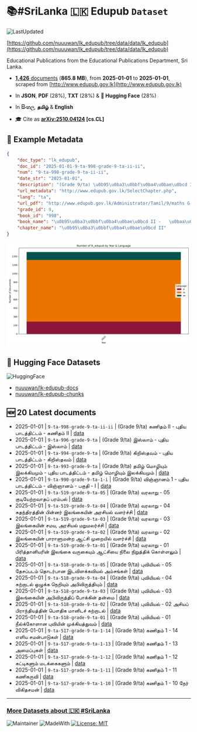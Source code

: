 # 📚#SriLanka 🇱🇰 Edupub `Dataset`

![LastUpdated](https://img.shields.io/badge/last_updated-2025--10--09_11:58:55-green)

[https://github.com/nuuuwan/lk_edupub/tree/data/data/lk_edupub](https://github.com/nuuuwan/lk_edupub/tree/data/data/lk_edupub)

Educational Publications from the Educational Publications Department, Sri Lanka.

- [**1,426** documents](https://github.com/nuuuwan/lk_edupub/tree/data/data/lk_edupub) (**865.8 MB**), from **2025-01-01** to **2025-01-01**, scraped from [http://www.edupub.gov.lk](http://www.edupub.gov.lk)

- In **JSON**, **PDF** (28%), **TXT** (28%) & **🤗 Hugging Face** (28%)

- In **සිංහල**, **தமிழ்** & **English**

- 🎓 Cite as **[arXiv:2510.04124](https://arxiv.org/abs/2510.04124) [cs.CL]**

## 📝 Example Metadata

```json
{
    "doc_type": "lk_edupub",
    "doc_id": "2025-01-01-9-ta-998-grade-9-ta-ii-ii",
    "num": "9-ta-998-grade-9-ta-ii-ii",
    "date_str": "2025-01-01",
    "description": "(Grade 9/ta) \u0b95\u0ba3\u0bbf\u0ba4\u0bae\u0bcd II -   \u0baa\u0bc1\u0ba4\u0bbf\u0baf \u0baa\u0bbe\u0b9f\u0ba4\u0bcd\u0ba4\u0bbf\u0b9f\u0bcd\u0b9f\u0bae\u0bcd   - \u0b95\u0ba3\u0bbf\u0ba4\u0bae\u0bcd II",
    "url_metadata": "http://www.edupub.gov.lk/SelectChapter.php",
    "lang": "ta",
    "url_pdf": "http://www.edupub.gov.lk/Administrator/Tamil/9/maths G-9 P-II T/m G9 PII T.pdf",
    "grade_id": 9,
    "book_id": "998",
    "book_name": "\u0b95\u0ba3\u0bbf\u0ba4\u0bae\u0bcd II -   \u0baa\u0bc1\u0ba4\u0bbf\u0baf \u0baa\u0bbe\u0b9f\u0ba4\u0bcd\u0ba4\u0bbf\u0b9f\u0bcd\u0b9f\u0bae\u0bcd  ",
    "chapter_name": "\u0b95\u0ba3\u0bbf\u0ba4\u0bae\u0bcd II"
}
```

![Chart](https://raw.githubusercontent.com/nuuuwan/lk_edupub/refs/heads/data/data/lk_edupub/docs_by_year_and_lang.png)

## 🤗 Hugging Face Datasets

![HuggingFace](https://img.shields.io/badge/-HuggingFace-FDEE21?style=for-the-badge&logo=HuggingFace)

- [nuuuwan/lk-edupub-docs](https://huggingface.co/datasets/nuuuwan/lk-edupub-docs)
- [nuuuwan/lk-edupub-chunks](https://huggingface.co/datasets/nuuuwan/lk-edupub-chunks)

## 🆕 20 Latest documents

- 2025-01-01 | `9-ta-998-grade-9-ta-ii-ii` | (Grade 9/ta) கணிதம் II -   புதிய பாடத்திட்டம்   - கணிதம் II | [data](https://github.com/nuuuwan/lk_edupub/tree/data/data/lk_edupub/2020s/2025/2025-01-01-9-ta-998-grade-9-ta-ii-ii)
- 2025-01-01 | `9-ta-996-grade-9-ta` | (Grade 9/ta) இஸ்லாம்  -   புதிய பாடத்திட்டம்   - இஸ்லாம் | [data](https://github.com/nuuuwan/lk_edupub/tree/data/data/lk_edupub/2020s/2025/2025-01-01-9-ta-996-grade-9-ta)
- 2025-01-01 | `9-ta-994-grade-9-ta` | (Grade 9/ta) கிறிஸ்தவம்  -   புதிய பாடத்திட்டம்   - கிறிஸ்தவம் | [data](https://github.com/nuuuwan/lk_edupub/tree/data/data/lk_edupub/2020s/2025/2025-01-01-9-ta-994-grade-9-ta)
- 2025-01-01 | `9-ta-993-grade-9-ta` | (Grade 9/ta) தமிழ் மொழியும் இலக்கியமும்  -  புதிய பாடத்திட்டம்   - தமிழ் மொழியும் இலக்கியமும் | [data](https://github.com/nuuuwan/lk_edupub/tree/data/data/lk_edupub/2020s/2025/2025-01-01-9-ta-993-grade-9-ta)
- 2025-01-01 | `9-ta-990-grade-9-ta-1-i` | (Grade 9/ta) விஞ்ஞானம் 1 -  புதிய பாடத்திட்டம் - விஞ்ஞானம்  - பகுதி -  I | [data](https://github.com/nuuuwan/lk_edupub/tree/data/data/lk_edupub/2020s/2025/2025-01-01-9-ta-990-grade-9-ta-1-i)
- 2025-01-01 | `9-ta-519-grade-9-ta-05` | (Grade 9/ta) வரலாறு  - 05 குடியேற்றவாதப் பரம்பல் | [data](https://github.com/nuuuwan/lk_edupub/tree/data/data/lk_edupub/2020s/2025/2025-01-01-9-ta-519-grade-9-ta-05)
- 2025-01-01 | `9-ta-519-grade-9-ta-04` | (Grade 9/ta) வரலாறு  - 04 சுதந்திரத்தின் பின்னர் இலங்கையின் அரசியல் வளர்ச்சி | [data](https://github.com/nuuuwan/lk_edupub/tree/data/data/lk_edupub/2020s/2025/2025-01-01-9-ta-519-grade-9-ta-04)
- 2025-01-01 | `9-ta-519-grade-9-ta-03` | (Grade 9/ta) வரலாறு  - 03 இலங்கையின் சமய, அரசியல் மறுமலர்ச்சி | [data](https://github.com/nuuuwan/lk_edupub/tree/data/data/lk_edupub/2020s/2025/2025-01-01-9-ta-519-grade-9-ta-03)
- 2025-01-01 | `9-ta-519-grade-9-ta-02` | (Grade 9/ta) வரலாறு  - 02 இலங்கையின் பாராளுமன்ற ஆட்சி முறையில் வளர்ச்சி | [data](https://github.com/nuuuwan/lk_edupub/tree/data/data/lk_edupub/2020s/2025/2025-01-01-9-ta-519-grade-9-ta-02)
- 2025-01-01 | `9-ta-519-grade-9-ta-01` | (Grade 9/ta) வரலாறு  - 01 பிரித்தானியரின் இலங்கை வருகையும் ஆட்சியை நிலை நிறுத்திக் கொள்ளலும் | [data](https://github.com/nuuuwan/lk_edupub/tree/data/data/lk_edupub/2020s/2025/2025-01-01-9-ta-519-grade-9-ta-01)
- 2025-01-01 | `9-ta-518-grade-9-ta-05` | (Grade 9/ta) புவியியல்  - 05 தேசப்படம் தொடர்பான இடவிளக்கவியல் அம்சங்கள் | [data](https://github.com/nuuuwan/lk_edupub/tree/data/data/lk_edupub/2020s/2025/2025-01-01-9-ta-518-grade-9-ta-05)
- 2025-01-01 | `9-ta-518-grade-9-ta-04` | (Grade 9/ta) புவியியல்  - 04 சுற்றாடல் ஒழுக்க நெறியும் அபிவிருத்தியும் | [data](https://github.com/nuuuwan/lk_edupub/tree/data/data/lk_edupub/2020s/2025/2025-01-01-9-ta-518-grade-9-ta-04)
- 2025-01-01 | `9-ta-518-grade-9-ta-03` | (Grade 9/ta) புவியியல்  - 03 இலங்கையின் அபிவிருத்திப் போக்கின் தன்மை | [data](https://github.com/nuuuwan/lk_edupub/tree/data/data/lk_edupub/2020s/2025/2025-01-01-9-ta-518-grade-9-ta-03)
- 2025-01-01 | `9-ta-518-grade-9-ta-02` | (Grade 9/ta) புவியியல்  - 02 அசியப் பிராந்தியத்தின் பௌதிக மானிடச் சுற்றாடல் | [data](https://github.com/nuuuwan/lk_edupub/tree/data/data/lk_edupub/2020s/2025/2025-01-01-9-ta-518-grade-9-ta-02)
- 2025-01-01 | `9-ta-518-grade-9-ta-01` | (Grade 9/ta) புவியியல்  - 01 நீல்க்கோளான புவியின் முக்கியத்துவம் | [data](https://github.com/nuuuwan/lk_edupub/tree/data/data/lk_edupub/2020s/2025/2025-01-01-9-ta-518-grade-9-ta-01)
- 2025-01-01 | `9-ta-517-grade-9-ta-1-14` | (Grade 9/ta) கணிதம் 1   - 14 எளிய சமன்பாடுகள் | [data](https://github.com/nuuuwan/lk_edupub/tree/data/data/lk_edupub/2020s/2025/2025-01-01-9-ta-517-grade-9-ta-1-14)
- 2025-01-01 | `9-ta-517-grade-9-ta-1-13` | (Grade 9/ta) கணிதம் 1   - 13 அமைப்புகள் | [data](https://github.com/nuuuwan/lk_edupub/tree/data/data/lk_edupub/2020s/2025/2025-01-01-9-ta-517-grade-9-ta-1-13)
- 2025-01-01 | `9-ta-517-grade-9-ta-1-12` | (Grade 9/ta) கணிதம் 1   - 12 சுட்டிகளும் மடக்கைகளும் | [data](https://github.com/nuuuwan/lk_edupub/tree/data/data/lk_edupub/2020s/2025/2025-01-01-9-ta-517-grade-9-ta-1-12)
- 2025-01-01 | `9-ta-517-grade-9-ta-1-11` | (Grade 9/ta) கணிதம் 1   - 11 கணிகருவி | [data](https://github.com/nuuuwan/lk_edupub/tree/data/data/lk_edupub/2020s/2025/2025-01-01-9-ta-517-grade-9-ta-1-11)
- 2025-01-01 | `9-ta-517-grade-9-ta-1-10` | (Grade 9/ta) கணிதம் 1   - 10 நேர் விகிதசமன் | [data](https://github.com/nuuuwan/lk_edupub/tree/data/data/lk_edupub/2020s/2025/2025-01-01-9-ta-517-grade-9-ta-1-10)

---

### [More Datasets about 🇱🇰 #SriLanka](https://github.com/nuuuwan/lk_datasets)

![Maintainer](https://img.shields.io/badge/maintainer-nuuuwan-red)
![MadeWith](https://img.shields.io/badge/made_with-python-blue)
[![License: MIT](https://img.shields.io/badge/License-MIT-yellow.svg)](https://opensource.org/licenses/MIT)
